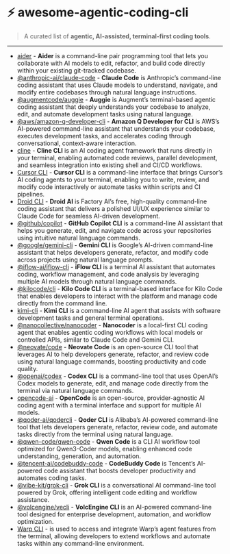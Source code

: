 # ⚡ awesome-agentic-coding-cli

> A curated list of **agentic, AI-assisted, terminal-first coding tools**.

---
- [aider](https://github.com/Aider-AI/aider) - **Aider** is a command-line pair programming tool that lets you collaborate with AI models to edit, refactor, and build code directly within your existing git-tracked codebase.
- [@anthropic-ai/claude-code](https://github.com/anthropics/claude-code) - **Claude Code** is Anthropic’s command-line coding assistant that uses Claude models to understand, navigate, and modify entire codebases through natural language instructions.
- [@augmentcode/auggie](https://github.com/augmentcode/auggie) - **Auggie** is Augment’s terminal-based agentic coding assistant that deeply understands your codebase to analyze, edit, and automate development tasks using natural language.
- [@aws/amazon-q-developer-cli](https://github.com/aws/amazon-q-developer-cli) - **Amazon Q Developer for CLI** is AWS’s AI-powered command-line assistant that understands your codebase, executes development tasks, and accelerates coding through conversational, context-aware interaction.
- [cline](https://github.com/cline/cline) - **Cline CLI** is an AI coding agent framework that runs directly in your terminal, enabling automated code reviews, parallel development, and seamless integration into existing shell and CI/CD workflows.
- [Cursor CLI](https://cursor.com/cli) - **Cursor CLI** is a command-line interface that brings Cursor’s AI coding agents to your terminal, enabling you to write, review, and modify code interactively or automate tasks within scripts and CI pipelines.
- [Droid CLI](https://factory.ai/product/cli ) - **Droid AI** is Factory AI’s free, high-quality command-line coding assistant that delivers a polished UI/UX experience similar to Claude Code for seamless AI-driven development.
- [@github/copilot](https://github.com/github/copilot-cli) - **GitHub Copilot CLI** is a command-line AI assistant that helps you generate, edit, and navigate code across your repositories using intuitive natural language commands.
- [@google/gemini-cli](https://github.com/google-gemini/gemini-cli) - **Gemini CLI** is Google’s AI-driven command-line assistant that helps developers generate, refactor, and modify code across projects using natural language prompts.
- [@iflow-ai/iflow-cli](https://github.com/iflow-ai/iflow-cli) - **iFlow CLI** is a terminal AI assistant that automates coding, workflow management, and code analysis by leveraging multiple AI models through natural language commands.
- [@kilocode/cli](https://github.com/Kilo-Org/kilocode ) - **Kilo Code CLI** is a terminal-based interface for Kilo Code that enables developers to interact with the platform and manage code directly from the command line.
 - [kimi-cli](https://github.com/MoonshotAI/kimi-cli) - **Kimi CLI** is a command-line AI agent that assists with software development tasks and general terminal operations.
- [@nanocollective/nanocoder](https://github.com/Nano-Collective/nanocoder) - **Nanocoder** is a local-first CLI coding agent that enables agentic coding workflows with local models or controlled APIs, similar to Claude Code and Gemini CLI.
- [@neovate/code](https://github.com/neovateai/neovate-code) - **Neovate Code** is an open-source CLI tool that leverages AI to help developers generate, refactor, and review code using natural language commands, boosting productivity and code quality.
- [@openai/codex](https://github.com/openai/codex) - **Codex CLI** is a command-line tool that uses OpenAI’s Codex models to generate, edit, and manage code directly from the terminal via natural language commands.
- [opencode-ai](https://github.com/sst/opencode) - **OpenCode** is an open-source, provider-agnostic AI coding agent with a terminal interface and support for multiple AI models.
- [@qoder-ai/qodercli](https://qoder.com/cli) - **Qoder CLI** is Alibaba’s AI-powered command-line tool that lets developers generate, refactor, review code, and automate tasks directly from the terminal using natural language.
- [@qwen-code/qwen-code](https://github.com/QwenLM/qwen-code) - **Qwen Code** is a CLI AI workflow tool optimized for Qwen3-Coder models, enabling enhanced code understanding, generation, and automation.
- [@tencent-ai/codebuddy-code](https://cnb.cool/codebuddy/codebuddy-code) - **CodeBuddy Code** is Tencent’s AI-powered code assistant that boosts developer productivity and automates coding tasks.
- [@vibe-kit/grok-cli](https://github.com/superagent-ai/grok-cli) - **Grok CLI** is a conversational AI command-line tool powered by Grok, offering intelligent code editing and workflow assistance.
- [@volcengine/vecli](https://github.com/volcengine/volcengine-cli) - **VolcEngine CLI** is an AI-powered command-line tool designed for enterprise development, automation, and workflow optimization.
- [Warp CLI](https://www.warp.dev/terminal) - is used to access and integrate Warp’s agent features from the terminal, allowing developers to extend workflows and automate tasks within any command-line environment.
